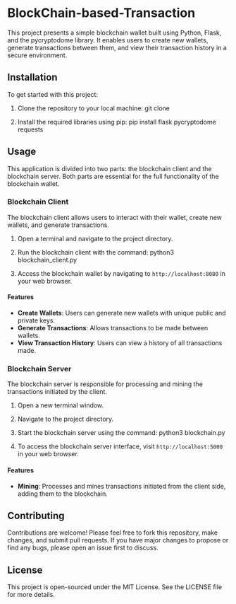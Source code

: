 # BlockChain-based-Transaction

This project presents a simple blockchain wallet built using Python, Flask, and the pycryptodome library. It enables users to create new wallets, generate transactions between them, and view their transaction history in a secure environment.

## Installation

To get started with this project:

1. Clone the repository to your local machine:
git clone <repository-url>



2. Install the required libraries using pip:
pip install flask pycryptodome requests


## Usage

This application is divided into two parts: the blockchain client and the blockchain server. Both parts are essential for the full functionality of the blockchain wallet.

### Blockchain Client

The blockchain client allows users to interact with their wallet, create new wallets, and generate transactions.

1. Open a terminal and navigate to the project directory.
2. Run the blockchain client with the command:
python3 blockchain_client.py


3. Access the blockchain wallet by navigating to `http://localhost:8080` in your web browser.

#### Features

- **Create Wallets**: Users can generate new wallets with unique public and private keys.
- **Generate Transactions**: Allows transactions to be made between wallets.
- **View Transaction History**: Users can view a history of all transactions made.

### Blockchain Server

The blockchain server is responsible for processing and mining the transactions initiated by the client.

1. Open a new terminal window.
2. Navigate to the project directory.
3. Start the blockchain server using the command:
python3 blockchain.py


4. To access the blockchain server interface, visit `http://localhost:5000` in your web browser.

#### Features

- **Mining**: Processes and mines transactions initiated from the client side, adding them to the blockchain.

## Contributing

Contributions are welcome! Please feel free to fork this repository, make changes, and submit pull requests. If you have major changes to propose or find any bugs, please open an issue first to discuss.

## License

This project is open-sourced under the MIT License. See the LICENSE file for more details.

